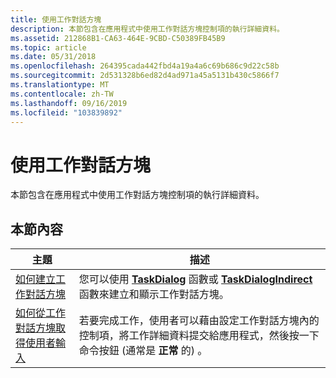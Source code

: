 ```yaml
---
title: 使用工作對話方塊
description: 本節包含在應用程式中使用工作對話方塊控制項的執行詳細資料。
ms.assetid: 212868B1-CA63-464E-9CBD-C50389FB45B9
ms.topic: article
ms.date: 05/31/2018
ms.openlocfilehash: 264395cada442fbd4a19a4a6c69b686c9d22c58b
ms.sourcegitcommit: 2d531328b6ed82d4ad971a45a5131b430c5866f7
ms.translationtype: MT
ms.contentlocale: zh-TW
ms.lasthandoff: 09/16/2019
ms.locfileid: "103839892"
---
```

# <a name="using-task-dialogs"></a>使用工作對話方塊

本節包含在應用程式中使用工作對話方塊控制項的執行詳細資料。

## <a name="in-this-section"></a>本節內容



| 主題                                                                                        | 描述                                                                                                                                                                               |
|----------------------------------------------------------------------------------------------|-------------------------------------------------------------------------------------------------------------------------------------------------------------------------------------------|
| [如何建立工作對話方塊](create-task-dialogs.md)<br/>                             | 您可以使用 [**TaskDialog**](/windows/desktop/api/Commctrl/nf-commctrl-taskdialog) 函數或 [**TaskDialogIndirect**](/windows/desktop/api/Commctrl/nf-commctrl-taskdialogindirect) 函數來建立和顯示工作對話方塊。 <br/>            |
| [如何從工作對話方塊取得使用者輸入](get-user-input-from-a-task-dialog.md)<br/> | 若要完成工作，使用者可以藉由設定工作對話方塊內的控制項，將工作詳細資料提交給應用程式，然後按一下命令按鈕 (通常是 **正常** 的) 。 <br/> |



 

 

 





